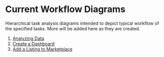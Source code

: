# Current Workflow Diagrams #
Hierarchical task analysis diagrams intended to depict typical workflow of the specified tasks. More will be added here as they are created.

1. [Analyzing Data](https://www.dropbox.com/s/bxd8khfbb5qdiuo/Analyze%20Data.png "Analyze Data Workflow Diagram")
2. [Create a Dashboard](https://www.dropbox.com/s/4fe0yg15tj5i9v0/Create%20a%20Dashboard.png "Create a Dashboard Workflow Diagram")
3. [Add a Listing to Marketplace](https://www.dropbox.com/s/16esr1vkztwc0p6/Add%20a%20Listing%20A.png "Add a Listing Workflow Diagram")
